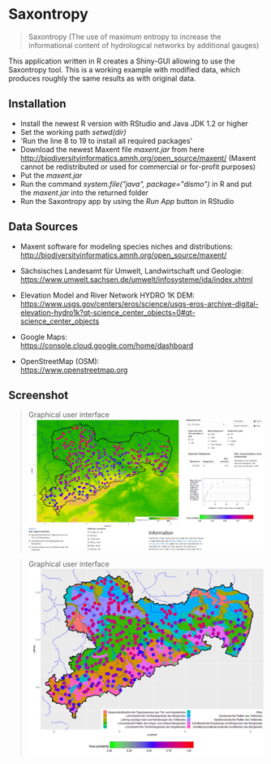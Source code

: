 # Saxontropy
> Saxontropy (The use of maximum entropy to increase the informational content of hydrological networks by additional gauges)

This application written in R creates a Shiny-GUI allowing to use the Saxontropy tool.
This is a working example with modified data, which produces roughly the same results as with original data.

## Installation
- Install the newest R version with RStudio and Java JDK 1.2 or higher
- Set the working path *setwd(dir)*
- 'Run the line 8 to 19 to install all required packages'
- Download the newest Maxent file *maxent.jar* from here http://biodiversityinformatics.amnh.org/open_source/maxent/ (Maxent cannot be redistributed or used for commercial or for-profit purposes)
- Put the *maxent.jar*
- Run the command *system.file("java", package="dismo")* in R and put the *maxent.jar* into the returned folder
- Run the Saxontropy app by using the *Run App* button in RStudio

## Data Sources
- Maxent software for modeling species niches and distributions:  
http://biodiversityinformatics.amnh.org/open_source/maxent/

- Sächsisches Landesamt für Umwelt, Landwirtschaft und Geologie:  
https://www.umwelt.sachsen.de/umwelt/infosysteme/ida/index.xhtml

- Elevation Model and River Network HYDRO 1K DEM:  
https://www.usgs.gov/centers/eros/science/usgs-eros-archive-digital-elevation-hydro1k?qt-science_center_objects=0#qt-science_center_objects
 
- Google Maps:  
https://console.cloud.google.com/home/dashboard

- OpenStreetMap (OSM):  
 https://www.openstreetmap.org

## Screenshot
> Graphical user interface
![Schreenshot 1](/Screenshot1.png?raw=true "Graphical user interface")  

> Graphical user interface
![Schreenshot 2](/Screenshot2.png?raw=true "Map of catchments of size 10-30 km² with their Probability of non-similarity")
